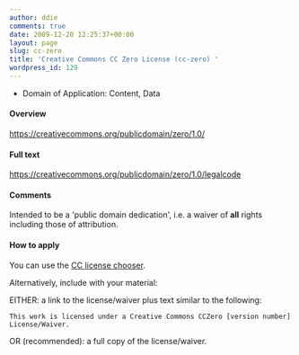 ```yaml
---
author: ddie
comments: true
date: 2009-12-20 12:25:37+00:00
layout: page
slug: cc-zero
title: 'Creative Commons CC Zero License (cc-zero) '
wordpress_id: 129
---
```


 * Domain of Application: Content, Data

#### Overview

https://creativecommons.org/publicdomain/zero/1.0/

#### Full text 

https://creativecommons.org/publicdomain/zero/1.0/legalcode

#### Comments 

Intended to be a 'public domain dedication', i.e. a waiver of **all** rights including those of attribution.

#### How to apply  

You can use the [CC license chooser](https://creativecommons.org/choose/).

Alternatively, include with your material:

EITHER: a link to the license/waiver plus text similar to the following:

    This work is licensed under a Creative Commons CCZero [version number] License/Waiver.

OR (recommended): a full copy of the license/waiver.


